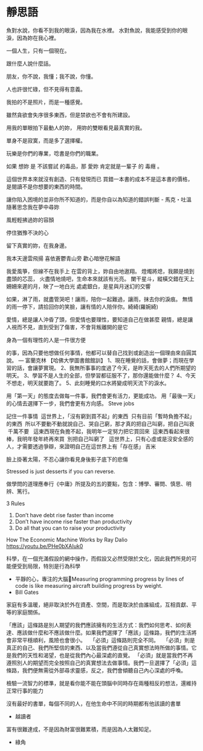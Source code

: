 # 靜思語

魚對水說，你看不到我的眼淚，因為我在水裡。
水對魚說，我能感受到你的眼淚，因為妳在我心裡。

一個人生，只有一個現在。

跟什麼人說什麼話。

朋友，你不說，我懂；我不說，你懂。

人也許很忙碌，但不見得有意義。

我拍的不是照片，而是一種感覺。

雖然貪欲會失序很多東西，但是禁欲也不會有所建設。

用我的單眼拍下最動人的妳，
用妳的雙眼看見最真實的我。

單身不是寂寞，而是多了選擇權。

玩樂是你們的專業，唸書是你們的職業。

如果 想妳 是 不該嘗試 的毒品，那 愛妳 肯定就是一輩子 的 毒癮 。


這個世界本來就沒有創造、只有發現而已
買錯一本書的成本不是這本書的價格，是閱讀不是你想要的東西的時間。

讓你陷入困境的並非你所不知道的，而是你自以為知道的錯誤判斷 - 馬克・吐溫
隨著思念我在夢中尋妳

風輕輕拂過妳的容顏

停住猶豫不決的心

留下真實的妳，在我身邊。



我本天邊雲飛揚
喜依蒼鬱青山旁
歡心暗戀花解語


我愛風箏，但線不在我手上
在雲的背上，妳自由地遨翔。
燈燭將熄，我願是燒到盡頭的芯蕊，
火盡情地燒吧，生命本來就該有光亮。
闌干星斗，縱橫交錯在天上
姍姍來遲的月，映了一地白光
處處銀白，是星與月迷幻的交響

如果，淋了雨，就盡管哭吧！讓雨，陪你一起難過，讓雨，抹去你的淚痕。
無情的雨一停下，請拾回你的笑臉，讓有情的人陪伴你。綺綺(羅婉綺)

愛情，總是讓人沖昏了頭，但愛情也要理性，要知道自己在做甚麼
親情，總是讓人視而不見，直到受到了傷害，不會背叛離開的是它



身為一個有理性的人是一件很方便

的事，因為只要他想做任何事情，他都可以替自己找到或創造出一個理由來自圓其說。
— 富蘭克林
【哈佛大學圖書館館訓】
1、現在睡覺的話，會做夢；而現在學習的話，會讓夢實現。
2、我無所事事的度過了今天，是昨天死去的人們所期望的明天。
3、學習不是人生的全部，但學習都征服不了，那你還能做什麼？
4、今天不想走，明天就要跑了。
5、此刻睡覺的口水將變成明天流下的淚水。

用「第一天」的態度去做每一件事，我們會更有活力，更能成功。 用「最後一天」的心情去選擇下一步，我們會更有方向感。
Steve jobs 

記住一件事情  這世界上，「沒有窮到買不起」的東西  只有目前「暫時負擔不起」的東西  所以不要動不動就說自己、哭自己窮，那才真的把自己叫窮，把自己叫衰  千萬不要   這東西現在負擔不起，我明年一定努力把它買回來  這東西看起來很棒，我明年發年終再來買  別把自己叫窮了   這世界上，只有心虛或是沒安全感的人，才需要透過爭辯，來證明自己在這世界上有「存在感」
吉米

臉上掛著太陽，不忍心讓你看見身後影子底下的悲傷

Stressed is just desserts if you can reverse.

做學問的道理應奉行《中庸》所提及的五的要點，包含：博學、審問、慎思、明辨、篤行。



3 Rules
1. Don’t have debt rise faster than income
2. Don’t have income rise faster than productivity
3. Do all that you can to raise your productivity

How The Economic Machine Works by Ray Dalio https://youtu.be/PHe0bXAIuk0

科學，在一個充滿假設的網中操作，而假設又必然受限於文化，因此我們所見的可能便受到局限，特別是行為科學
 - 平靜的心，專注的大腦Measuring programming progress by lines of code is like measuring aircraft building progress by weight.
 - Bill Gates

家庭有多溫暖，絕非取決於外在資產、空間，而是取決於由誰組成，互相貢獻、平等的家庭關係。


「應該」這條路是別人期望的我們應該擁有的生活方式：我們如何思考、如何表達、應該做什麼和不應該做什麼。如果我們選擇了「應該」這條路，我們的生活將會非常平穩順利，風險也會很小。
 
「必須」這條路則完全不同。
 
「必須」則是真正的自己、我們所堅信的東西、以及當我們遵從自己真實想法時所做的事情。它是我們的天性和渴望，也是從我們內心最深處的直覺。
「必須」就是當我們不再遵照別人的期望而完全按照自己的真實想法去做事情。我們一旦選擇了「必須」這條路，我們便無需從外部尋求靈感，反之，我們會傾聽自己內心深處的呼喚。

檢驗一流智力的標準，就是看你能不能在頭腦中同時存在兩種相反的想法，還維持正常行事的能力

沒有最好的書單，每個不同的人，在他生命中不同的時期都有他該讀的書單 
- 越讀者

富有很難達成，不是因為財富很難累積，而是因為人太難知足。
- 綠角